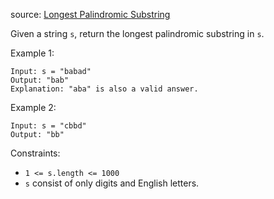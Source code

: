 source: [Longest Palindromic Substring](https://leetcode.com/problems/longest-palindromic-substring/)

Given a string `s`, return the longest palindromic substring in `s`.

Example 1:

```
Input: s = "babad"
Output: "bab"
Explanation: "aba" is also a valid answer.
```

Example 2:

```
Input: s = "cbbd"
Output: "bb"
 ```

Constraints:

* `1 <= s.length <= 1000`
* `s` consist of only digits and English letters.